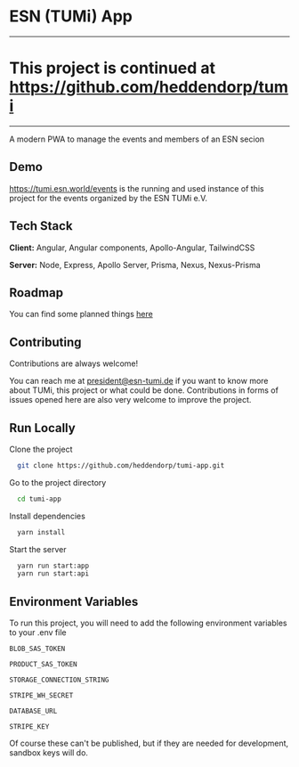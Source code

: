 # ESN (TUMi) App

---

# This project is continued at https://github.com/heddendorp/tumi

---

A modern PWA to manage the events and members of an ESN secion

## Demo

https://tumi.esn.world/events is the running and used instance of this project for the events organized by the ESN TUMi e.V.

## Tech Stack

**Client:** Angular, Angular components, Apollo-Angular, TailwindCSS

**Server:** Node, Express, Apollo Server, Prisma, Nexus, Nexus-Prisma

## Roadmap

You can find some planned things [here](https://docs.google.com/spreadsheets/d/e/2PACX-1vQ6dvGfRChCsMUanV8lBoxLgCg6EPqy9Zf3gIWjTV4_Jen2F6Qady9G_w-xqHul_WXnHvUaheFD5_nK/pubhtml?gid=0&single=true)

## Contributing

Contributions are always welcome!

You can reach me at president@esn-tumi.de if you want to know more about TUMi, this project or what could be done.
Contributions in forms of issues opened here are also very welcome to improve the project.

## Run Locally

Clone the project

```bash
  git clone https://github.com/heddendorp/tumi-app.git
```

Go to the project directory

```bash
  cd tumi-app
```

Install dependencies

```bash
  yarn install
```

Start the server

```bash
  yarn run start:app
  yarn run start:api
```

## Environment Variables

To run this project, you will need to add the following environment variables to your .env file

`BLOB_SAS_TOKEN`

`PRODUCT_SAS_TOKEN`

`STORAGE_CONNECTION_STRING`

`STRIPE_WH_SECRET`

`DATABASE_URL`

`STRIPE_KEY`

Of course these can't be published, but if they are needed for development, sandbox keys will do.
